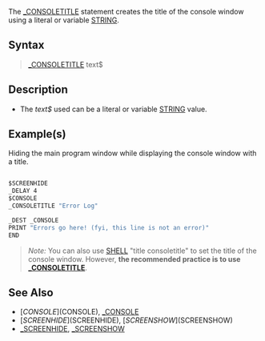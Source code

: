 The [_CONSOLETITLE](_CONSOLETITLE) statement creates the title of the console window using a literal or variable [STRING](STRING).

## Syntax

> [_CONSOLETITLE](_CONSOLETITLE) text$

## Description

* The *text$* used can be a literal or variable [STRING](STRING) value.

## Example(s)
 
Hiding the main program window while displaying the console window with a title.

```vb

$SCREENHIDE
_DELAY 4
$CONSOLE
_CONSOLETITLE "Error Log"

_DEST _CONSOLE
PRINT "Errors go here! (fyi, this line is not an error)"
END

```

> *Note:* You can also use [SHELL](SHELL) "title consoletitle" to set the title of the console window. However, **the recommended practice is to use [_CONSOLETITLE](_CONSOLETITLE)**.

## See Also

* [$CONSOLE]($CONSOLE), [_CONSOLE](_CONSOLE)
* [$SCREENHIDE]($SCREENHIDE), [$SCREENSHOW]($SCREENSHOW)
* [_SCREENHIDE](_SCREENHIDE), [_SCREENSHOW](_SCREENSHOW)
